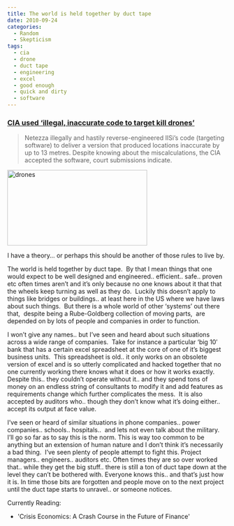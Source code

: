 ```yaml
---
title: The world is held together by duct tape
date: 2010-09-24
categories:
  - Random
  - Skepticism
tags:
  - cia
  - drone
  - duct tape
  - engineering
  - excel
  - good enough
  - quick and dirty
  - software
---
```


### [CIA used ‘illegal, inaccurate code to target kill drones’][1]

 [1]: http://www.theregister.co.uk/2010/09/24/cia_netezza/

> Netezza illegally and hastily reverse-engineered IISi’s code (targeting software) to deliver a version that produced locations inaccurate by up to 13 metres. Despite knowing about the miscalculations, the CIA accepted the software, court submissions indicate.

<a data-flickr-embed="true"  href="https://www.flickr.com/photos/54787602@N04/5634465127/in/photolist-9zU7bt-rH7Y8e-5vLtNK-eSJGzq-6vEiJr-xbu2ES-oUUGrV-74vC6k-AS7A7-anVvMZ-mp7aLC-yfgeJ6-fBo88E-4QiRT7-9nAeg4-ddWCuw-oWvds4-evXEDx-7UvEoT-evXEhi-7jKXkj-s9LWqM-jEJZA1-5vQS3W-n4aKgR-4Skuzk-4GJ91M-evXEvD-ew3mvQ-ew1M7w-fCdcYX-q5CpCW-fakG51-fnW2Hi-ew2dRY-48yBfg-evXELR-9rmXTh-fa6sVi-5owvoc-e9wiHU-fQuVbg-oRrnpY-n4aPr2-8HH7fP-zcYN5z-a97tRT-s5DMiE-dEmnUs-girJAz" title="drones"><img src="https://c8.staticflickr.com/6/5067/5634465127_6bb5a25930_n.jpg" width="320" height="173" alt="drones"></a><script async src="//embedr.flickr.com/assets/client-code.js" charset="utf-8"></script>

I have a theory… or perhaps this should be another of those rules to live by.<!--more-->

The world is held together by duct tape.  By that I mean things that one would expect to be well designed and engineered.. efficient.. safe.. proven etc often times aren’t and it’s only because no one knows about it that that the wheels keep turning as well as they do.  Luckily this doesn’t apply to things like bridges or buildings.. at least here in the US where we have laws about such things.  But there is a whole world of other ‘systems’ out there that,  despite being a Rube-Goldberg collection of moving parts,  are depended on by lots of people and companies in order to function.

I won’t give any names.. but I’ve seen and heard about such situations across a wide range of companies.  Take for instance a particular ‘big 10′ bank that has a certain excel spreadsheet at the core of one of it’s biggest business units.  This spreadsheet is old.. it only works on an obsolete version of excel and is so utterly complicated and hacked together that no one currently working there knows what it does or how it works exactly.  Despite this.. they couldn’t operate without it.. and they spend tons of money on an endless string of consultants to modify it and add features as requirements change which further complicates the mess.  It is also accepted by auditors who.. though they don’t know what it’s doing either.. accept its output at face value.

I’ve seen or heard of similar situations in phone companies.. power companies.. schools.. hospitals..  and lets not even talk about the military.  I’ll go so far as to say this is the norm. This is way too common to be anything but an extension of human nature and I don’t think it’s necessarily a bad thing.  I’ve seen plenty of people attempt to fight this. Project managers.. engineers.. auditors etc. Often times they are so over worked that.. while they get the big stuff.. there is still a ton of duct tape down at the level they can’t be bothered with. Everyone knows this.. and that’s just how it is. In time those bits are forgotten and people move on to the next project until the duct tape starts to unravel.. or someone notices.

Currently Reading:
  - 'Crisis Economics: A Crash Course in the Future of Finance'
